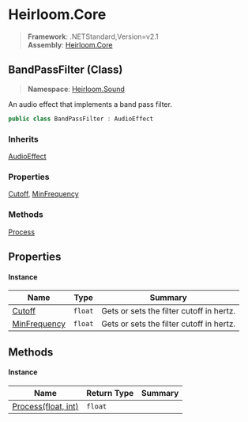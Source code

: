 # Heirloom.Core

> **Framework**: .NETStandard,Version=v2.1  
> **Assembly**: [Heirloom.Core][0]

## BandPassFilter (Class)

> **Namespace**: [Heirloom.Sound][0]

An audio effect that implements a band pass filter.

```cs
public class BandPassFilter : AudioEffect
```

### Inherits

[AudioEffect][1]

### Properties

[Cutoff][2], [MinFrequency][3]

### Methods

[Process][4]

## Properties

#### Instance

| Name              | Type    | Summary                                  |
|-------------------|---------|------------------------------------------|
| [Cutoff][2]       | `float` | Gets or sets the filter cutoff in hertz. |
| [MinFrequency][3] | `float` | Gets or sets the filter cutoff in hertz. |

## Methods

#### Instance

| Name                     | Return Type | Summary |
|--------------------------|-------------|---------|
| [Process(float, int)][4] | `float`     |         |

[0]: ../../Heirloom.Core.md
[1]: AudioEffect.md
[2]: BandPassFilter/Cutoff.md
[3]: BandPassFilter/MinFrequency.md
[4]: BandPassFilter/Process.md
